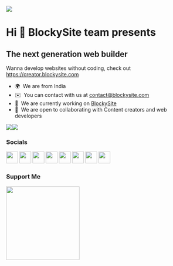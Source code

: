 ![](https://visitor-badge.glitch.me/badge?page_id=blockysite&style=flat-square&color=0088cc)

Hi 👋 BlockySite team presents
===========================

The next generation web builder
-------------------------------

Wanna develop websites without coding, check out https://creator.blockysite.com

*   🌍  We are from India
*   ✉️  You can contact with us at [contact@blockysite.com](mailto:contact@blockysite.com)
*   🚀  We are currently working on [BlockySite](http://blockysite.com)
*   🤝  We are open to collaborating with Content creators and web developers

<a href="https://www.twitter.com/BlockySite" target="_blank" rel="noreferrer"><img
                  src="https://img.shields.io/twitter/follow/BlockySite?logo=twitter&style=for-the-badge&color=0891b2&labelColor=1c1917"
                /></a><a href="https://www.github.com/BlockySite" target="_blank" rel="noreferrer"><img
                  src="https://img.shields.io/github/followers/BlockySite?logo=github&style=for-the-badge&color=0891b2&labelColor=1c1917" /></a>
                  
### Socials
                  
<p align="left">
<a href="https://www.dev.to/blockysite" target="_blank" rel="noreferrer"><img src="https://raw.githubusercontent.com/danielcranney/readme-generator/main/public/icons/socials/devdotto.svg" width="32" height="32" /></a>
<a href="https://www.github.com/BlockySite" target="_blank" rel="noreferrer"><img src="https://raw.githubusercontent.com/danielcranney/readme-generator/main/public/icons/socials/github.svg" width="32" height="32" /></a>                      
<a href="https://blog.blockysite.com" target="_blank" rel="noreferrer"><img src="https://raw.githubusercontent.com/danielcranney/readme-generator/main/public/icons/socials/hashnode.svg" width="32" height="32" /></a>                     
<a href="http://www.instagram.com/BlockySite" target="_blank" rel="noreferrer"><img src="https://raw.githubusercontent.com/danielcranney/readme-generator/main/public/icons/socials/instagram.svg" width="32" height="32" /></a>                    
<a href="https://www.linkedin.com/in/company/blockysite/" target="_blank" rel="noreferrer"><img src="https://raw.githubusercontent.com/danielcranney/readme-generator/main/public/icons/socials/linkedin.svg" width="32" height="32" /></a>                       
<a href="http://www.medium.com/Blockysite" target="_blank" rel="noreferrer"><img src="https://raw.githubusercontent.com/danielcranney/readme-generator/main/public/icons/socials/medium.svg" width="32" height="32" /></a>                  
<a href="https://www.twitter.com/BlockySite" target="_blank" rel="noreferrer"><img src="https://raw.githubusercontent.com/danielcranney/readme-generator/main/public/icons/socials/twitter.svg" width="32" height="32" /></a>                  
<a href="https://www.youtube.com/@blockysite" target="_blank" rel="noreferrer"><img src="https://raw.githubusercontent.com/danielcranney/readme-generator/main/public/icons/socials/youtube.svg" width="32" height="32" /></a></p>



### Support Me

<a href="https://www.buymeacoffee.com/BlockySite"><img src="https://cdn.buymeacoffee.com/buttons/v2/default-yellow.png" width="200" /></a>
